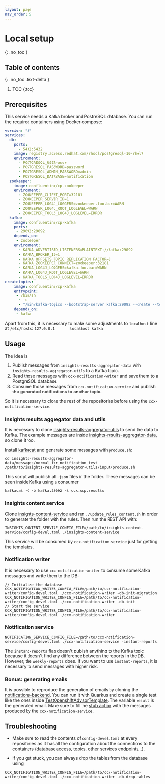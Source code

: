 ```yaml
---
layout: page
nav_order: 5
---
```

# Local setup
{: .no_toc }

## Table of contents
{: .no_toc .text-delta }

1. TOC
{:toc}

## Prerequisites

This service needs a Kafka broker and PostreSQL database. You can run the required containers using Docker-compose:
```yaml
version: "3"
services:
  db:
    ports:
      - 5432:5432
    image: registry.access.redhat.com/rhscl/postgresql-10-rhel7
    environment:
      - POSTGRESQL_USER=user
      - POSTGRESQL_PASSWORD=password
      - POSTGRESQL_ADMIN_PASSWORD=admin
      - POSTGRESQL_DATABASE=notification
  zookeeper:
    image: confluentinc/cp-zookeeper
    environment:
      - ZOOKEEPER_CLIENT_PORT=32181
      - ZOOKEEPER_SERVER_ID=1
      - ZOOKEEPER_LOG4J_LOGGERS=zookeeper.foo.bar=WARN
      - ZOOKEEPER_LOG4J_ROOT_LOGLEVEL=WARN
      - ZOOKEEPER_TOOLS_LOG4J_LOGLEVEL=ERROR
  kafka:
    image: confluentinc/cp-kafka
    ports:
     - 29092:29092
    depends_on:
     - zookeeper
    environment:
      - KAFKA_ADVERTISED_LISTENERS=PLAINTEXT://kafka:29092
      - KAFKA_BROKER_ID=1
      - KAFKA_OFFSETS_TOPIC_REPLICATION_FACTOR=1
      - KAFKA_ZOOKEEPER_CONNECT=zookeeper:32181
      - KAFKA_LOG4J_LOGGERS=kafka.foo.bar=WARN
      - KAFKA_LOG4J_ROOT_LOGLEVEL=WARN
      - KAFKA_TOOLS_LOG4J_LOGLEVEL=ERROR
createtopics:
    image: confluentinc/cp-kafka
    entrypoint:
     - /bin/sh
      - -c
      - "/bin/kafka-topics --bootstrap-server kafka:29092 --create --topic logs --partitions 1; exit 0;"
    depends_on:
     - kafka
```

Apart from this, it is necessary to make some adjustments to `localhost` line at `/etc/hosts`:
```127.0.0.1       localhost kafka```

## Usage

The idea is:
1. Publish messages from `insights-results-aggregator-data` with `insights-results-aggregator-utils` to a Kafka topic.
2. Read those messages with `ccx-notification-writer` and save them to a PostgreSQL database.
3. Consume those messages from `ccx-notification-service` and publish the generated notifications to another topic.

So it is necessary to clone the rest of the repositories before using the `ccx-notification-service`. 

### Insights results aggregator data and utils

It is necessary to clone [insights-results-aggregator-utils](https://github.com/RedHatInsights/insights-results-aggregator-utils) to send the data to Kafka. The example messages are inside [insights-results-aggregator-data](https://github.com/RedHatInsights/insights-results-aggregator-data), so clone it too.

Install [kafkacat](https://rmoff.net/2020/04/20/how-to-install-kafkacat-on-fedora/) and generate some messages with `produce.sh`:

```
cd insights-results-aggregator-data/messages/normal_for_notification_test
/path/to/insights-results-aggregator-utils/input/produce.sh
```

This script will publish all `.json` files in the folder. These messages can be seen inside Kafka using a consumer
```
kafkacat -C -b kafka:29092 -t ccx.ocp.results
```

### Insights content service

Clone [insights-content-service](https://github.com/RedHatInsights/insights-results-aggregator-data) and run `./update_rules_content.sh` in order to generate the folder with the rules. Then run the REST API with:

```
INSIGHTS_CONTENT_SERVICE_CONFIG_FILE=/path/to/insights-content-service/config-devel.toml ./insights-content-service
``` 

This service will be consumed by `ccx-notification-service` just for getting the templates.

### Notification writer

It is necessary to use `ccx-notification-writer` to consume some Kafka messages and write them to the DB:

```
// Initialize the database
CCX_NOTIFICATION_WRITER_CONFIG_FILE=/path/to/ccx-notification-writer/config-devel.toml ./ccx-notification-writer -db-init-migration
CCX_NOTIFICATION_WRITER_CONFIG_FILE=/path/to/ccx-notification-writer/config-devel.toml ./ccx-notification-writer -db-init
// Start the service
CCX_NOTIFICATION_WRITER_CONFIG_FILE=/path/to/ccx-notification-writer/config-devel.toml ./ccx-notification-writer
```

### Notification service

```
NOTIFICATION_SERVICE_CONFIG_FILE=/path/to/ccx-notification-service/config-devel.toml ./ccx-notification-service -instant-reports
```

The `instant-reports` flag doesn't publish anything to the Kafka topic because it doesn't find any difference between the reports in the DB. However, the `weekly-reports` does. If you want to use `instant-reports`, it is necessary to send messages with higher risk.

### Bonus: generating emails

It is possible to reproduce the generation of emails by cloning the [notifications-backend](https://github.com/RedHatInsights/notifications-backend/). You can run it with Quarkus and create a single test like the ones inside [TestOpenshiftAdvisorTemplate](https://github.com/RedHatInsights/notifications-backend/blob/master/backend/src/test/java/com/redhat/cloud/notifications/templates/TestOpenshiftAdvisorTemplate.java#L26). The variable `result` is the generated email. Make sure to fill the [stub action](https://github.com/RedHatInsights/notifications-backend/blob/9ba06e86d69b75a7f3169cf9a950f82b762032ef/backend/src/test/java/com/redhat/cloud/notifications/TestHelpers.java#L226) with the messages produced by the `ccx-notification-service`.

## Troubleshooting

* Make sure to read the contents of `config-devel.toml` at every repositories as it has all the configuration about the connections to the containers (database access, topics, other services endpoints...).

* If you get stuck, you can always drop the tables from the database using 
```
CCX_NOTIFICATION_WRITER_CONFIG_FILE=/path/to/ccx-notification-writer/config-devel.toml ./ccx-notification-writer -db-drop-tables
```
